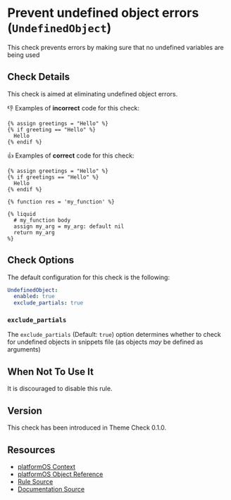 # Prevent undefined object errors (`UndefinedObject`)

This check prevents errors by making sure that no undefined variables are being used

## Check Details

This check is aimed at eliminating undefined object errors.

:-1: Examples of **incorrect** code for this check:

```liquid
{% assign greetings = "Hello" %}
{% if greeting == "Hello" %}
  Hello
{% endif %}
```

:+1: Examples of **correct** code for this check:

```liquid
{% assign greetings = "Hello" %}
{% if greetings == "Hello" %}
  Hello
{% endif %}
```

```liquid
{% function res = 'my_function' %}
```

```liquid
{% liquid
  # my_function body
  assign my_arg = my_arg: default nil
  return my_arg
%}
```



## Check Options

The default configuration for this check is the following:

```yaml
UndefinedObject:
  enabled: true
  exclude_partials: true
```

### `exclude_partials`

The `exclude_partials` (Default: `true`) option determines whether to check for undefined objects in snippets file (as objects _may_ be defined as arguments)

## When Not To Use It

It is discouraged to disable this rule.

## Version

This check has been introduced in Theme Check 0.1.0.

## Resources

- [platformOS Context](https://documentation.platformos.com/developer-guide/variables/context-variable#displaying-the-context-object)
- [platformOS Object Reference](https://documentation.platformos.com/api-reference/liquid/objects)
- [Rule Source][codesource]
- [Documentation Source][docsource]

[codesource]: /lib/platformos_check/checks/undefined_object.rb
[docsource]: /docs/checks/undefined_object.md
